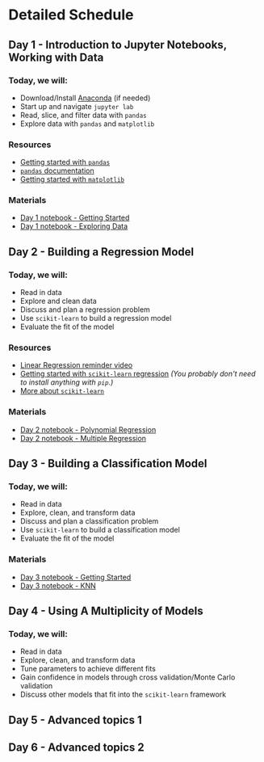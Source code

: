 # Detailed Schedule

## Day 1 - Introduction to Jupyter Notebooks, Working with Data

### Today, we will:

* Download/Install [Anaconda](https://www.anaconda.com/products/individual) (if needed)
* Start up and navigate `jupyter lab`
* Read, slice, and filter data with `pandas`
* Explore data with `pandas` and `matplotlib`

### Resources

* [Getting started with `pandas`](https://pandas.pydata.org/docs/getting_started/intro_tutorials/)
* [`pandas` documentation](https://pandas.pydata.org/docs/user_guide/index.html#user-guide)
* [Getting started with `matplotlib`](https://towardsdatascience.com/matplotlib-tutorial-learn-basics-of-pythons-powerful-plotting-library-b5d1b8f67596)

### Materials

* [Day 1 notebook - Getting Started](./notebooks/day-1/Day-1_Getting-Started-with-Pandas.ipynb)
* [Day 1 notebook - Exploring Data](./notebooks/day-1/Day-1_Exploring-data-with-Pandas.ipynb)

## Day 2 - Building a Regression Model

### Today, we will:

* Read in data
* Explore and clean data
* Discuss and plan a regression problem
* Use `scikit-learn` to build a regression model
* Evaluate the fit of the model

### Resources

* [Linear Regression reminder video](https://www.youtube.com/watch?v=nk2CQITm_eo)
* [Getting started with `scikit-learn` regression](https://www.educative.io/blog/scikit-learn-tutorial-linear-regression) _(You probably don't need to install anything with `pip`.)_
* [More about `scikit-learn`](https://scikit-learn.org/stable/getting_started.html)

### Materials

* [Day 2 notebook - Polynomial Regression](./notebooks/day-2/Day-2_Polynomial_Regression.ipynb)
* [Day 2 notebook - Multiple Regression](./notebooks/day-2/Day-2_Multiple_Regression.ipynb)

## Day 3 - Building a Classification Model

### Today, we will:

* Read in data
* Explore, clean, and transform data
* Discuss and plan a classification problem
* Use `scikit-learn` to build a classification model
* Evaluate the fit of the model

### Materials

* [Day 3 notebook - Getting Started](./notebooks/day-3/day-3_Getting_Started_with_Classification_Models.ipynb)
* [Day 3 notebook - KNN](./notebooks/day-3/day-3_KNN_classification.ipynb)

## Day 4 - Using A Multiplicity of Models

### Today, we will:

* Read in data
* Explore, clean, and transform data
* Tune parameters to achieve different fits
* Gain confidence in models through cross validation/Monte Carlo validation
* Discuss other models that fit into the `scikit-learn` framework

## Day 5 - Advanced topics 1

## Day 6 - Advanced topics 2
